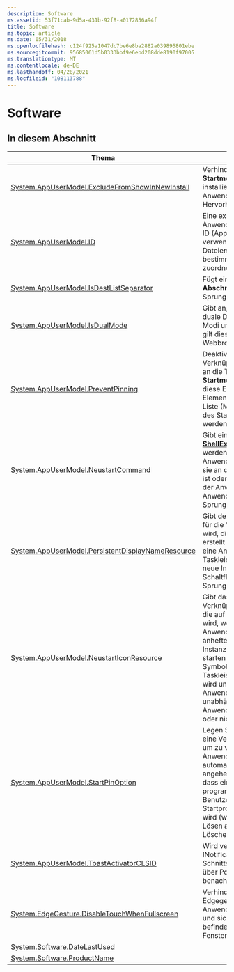 ```yaml
---
description: Software
ms.assetid: 53f71cab-9d5a-431b-92f8-a0172856a94f
title: Software
ms.topic: article
ms.date: 05/31/2018
ms.openlocfilehash: c124f925a1047dc7be6e8ba2882a039895801ebe
ms.sourcegitcommit: 95685061d5b0333bbf9e6ebd208dde8190f97005
ms.translationtype: MT
ms.contentlocale: de-DE
ms.lasthandoff: 04/28/2021
ms.locfileid: "108113788"
---
```

# <a name="software"></a>Software

## <a name="in-this-section"></a>In diesem Abschnitt



| Thema                                                                                                                          | BESCHREIBUNG                                                                                                                                                                                                                                                                                                                  |
|--------------------------------------------------------------------------------------------------------------------------------|------------------------------------------------------------------------------------------------------------------------------------------------------------------------------------------------------------------------------------------------------------------------------------------------------------------------------|
| [System.AppUserModel.ExcludeFromShowInNewInstall](./props-system-appusermodel-excludefromshowinnewinstall.md)<br/> | Verhindert, **dass ein Startmenüeintrag** für eine neu installierte Anwendungsverknüpfung eine Hervorhebung empfängt.<br/>                                                                                                                                                                                                            |
| [System.AppUserModel.ID](./props-system-appusermodel-id.md)<br/>                                                   | Eine explizite Anwendungsbenutzermodell-ID (AppUserModelID), die verwendet wird, um Prozesse, Dateien und Fenster einer bestimmten Anwendung zu zuordnen.<br/>                                                                                                                                                                             |
| [System.AppUserModel.IsDestListSeparator](./props-system-appusermodel-isdestlistseparator.md)<br/>                 | Fügt ein Trennzeichen in den **Abschnitt Tasks** eines -Sprungliste.<br/>                                                                                                                                                                                                                                                      |
| [System.AppUserModel.IsDualMode](props-system-appusermodel-isdualmode.md)<br/>                                          | Gibt an, dass eine Anwendung duale Desktop- und immersive Modi unterstützt. In Windows 8 gilt diese Eigenschaft nur für Webbrowser.<br/>                                                                                                                                                                         |
| [System.AppUserModel.PreventPinning](./props-system-appusermodel-preventpinning.md)<br/>                           | Deaktiviert die Möglichkeit, eine Verknüpfung oder ein Fenster an die Taskleiste oder das **Startmenü zu heften.** Durch diese Eigenschaft kann das Element auch  nicht in die MFU-Liste (Most Frequently Used) des Startmenüs aufgenommen werden.<br/>                                                                                               |
| [System.AppUserModel.NeustartCommand](./props-system-appusermodel-relaunchcommand.md)<br/>                         | Gibt einen Befehl an, der über [**ShellExecute**](/windows/win32/api/shellapi/nf-shellapi-shellexecutea) ausgeführt werden kann, um eine Anwendung zu starten, wenn sie an die Taskleiste angeheftet ist oder wenn eine neue Instanz der Anwendung über die Anwendungsinstanz gestartet Sprungliste.<br/>                                                                      |
| [System.AppUserModel.PersistentDisplayNameResource](./props-system-appusermodel-relaunchdisplaynameresource.md)<br/> | Gibt den Anzeigenamen an, der für die Verknüpfung verwendet wird, die auf der Taskleiste erstellt wird, wenn der Benutzer eine Anwendung an die Taskleiste anheften oder eine neue Instanz über die Schaltfläche starten Sprungliste.<br/>                                                                                                                       |
| [System.AppUserModel.NeustartIconResource](./props-system-appusermodel-relaunchiconresource.md)<br/>               | Gibt das Symbol an, das für die Verknüpfung verwendet wird, die auf der Taskleiste erstellt wird, wenn der Benutzer eine Anwendung an die Taskleiste anheften oder eine neue Instanz über die Schaltfläche starten Sprungliste. Dies ist das Symbol, das für die Taskleistengruppe verwendet wird und für eine angeheftete Anwendung angezeigt wird, unabhängig davon, ob diese Anwendung ausgeführt wird oder nicht.<br/> |
| [System.AppUserModel.StartPinOption](props-system-appusermodel-startpinoption.md)<br/>                                  | Legen Sie diese Eigenschaft für eine Verknüpfung auf (1) fest, um zu verhindern, dass eine Anwendung bei der Installation automatisch an Startbildschirm angeheftet wird. or(2) gibt an, dass ein Element programmgesteuert über eine Benutzeraktion zum Startprogramm hinzugefügt wird (was bedeutet, dass beim Lösen automatisch an Start und Löschen angeheftet wird).<br/>                                |
| [System.AppUserModel.ToastActivatorCLSID](props-system-appusermodel-toastactivatorclsid.md)<br/>                        | Wird verwendet, um eine INotificationActivationCallback-Schnittstelle zu erstellen, um über Popupaktivierungen zu benachrichtigen.<br/>                                                                                                                                                                                                                  |
| [System.EdgeGesture.DisableTouchWhenFullscreen](props-system-edgegesture-disabletouchwhenfullscreen.md)<br/>            | Verhindert Das Verhalten von Edgegesten, wenn ein Anwendungsfenster aktiv ist und sich im Vollbildmodus befindet (oder ein eigenes Fenster aktiv ist). <br/>                                                                                                                                                                                     |
| [System.Software.DateLastUsed](./props-system-software-datelastused.md)<br/>                                       |                                                                                                                                                                                                                                                                                                                              |
| [System.Software.ProductName](./props-system-software-productname.md)<br/>                                         |                                                                                                                                                                                                                                                                                                                              |



 

 

 
